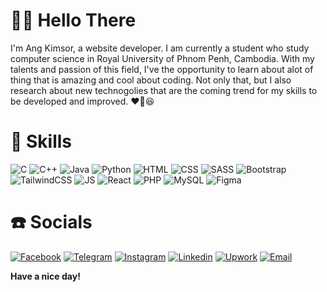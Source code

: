 # 👋🏻 Hello There

I'm Ang Kimsor, a website developer. I am currently a student who study computer science in Royal University of Phnom Penh, Cambodia. With my talents and passion of this field, I've the opportunity to learn about alot of thing that is amazing and cool about coding. Not only that, but I also research about new technogolies that are the coming trend for my skills to be developed and improved. ❤️‍🔥😆

# 📖 Skills
![C]
![C++]
![Java]
![Python]
![HTML]
![CSS]
![SASS]
![Bootstrap]
![TailwindCSS]
![JS]
![React]
![PHP]
![MySQL]
![Figma]
<!--
![Vue]
![Angular]
![TypeScript]
![Next]
![Node]
![Express]-->
<!--![Laravel]-->

# ☎️ Socials
[![Facebook][Facebook]](facebook.com)
[![Telegram][Telegram]](facebook.com)
[![Instagram][Instagram]](facebook.com)
[![Linkedin][Linkedin]](facebook.com)
[![Upwork][Upwork]](facebook.com)
[![Email][Email]](facebook.com)

**Have a nice day!**

[C]: https://img.shields.io/badge/C-20232A?style=for-the-badge&logo=C&logoColor=#A8B9CC
[C++]: https://img.shields.io/badge/C++-20232A?style=for-the-badge&logo=cplusplus&logoColor=#00599C
[Java]: https://img.shields.io/badge/Java-20232A?style=for-the-badge&logo=java&logoColor=#E34F26
[Python]: https://img.shields.io/badge/Python-20232A?style=for-the-badge&logo=python&logoColor=#00599C
[HTML]: https://img.shields.io/badge/HTML-20232A?style=for-the-badge&logo=html5&logoColor=#E34F26
[CSS]: https://img.shields.io/badge/CSS-20232A?style=for-the-badge&logo=css&logoColor=#663399
[SASS]: https://img.shields.io/badge/SASS-20232A?style=for-the-badge&logo=sass&logoColor=#CC6699
[Bootstrap]: https://img.shields.io/badge/Bootstrap-20232A?style=for-the-badge&logo=Bootstrap&logoColor=1572B6
[JS]: https://img.shields.io/badge/javascript-20232A?style=for-the-badge&logo=javascript&logoColor=F7DF1E
[TailwindCSS]: https://img.shields.io/badge/Tailwind_CSS-20232A?style=for-the-badge&logo=tailwind-css&logoColor=38B2AC
[React]: https://img.shields.io/badge/ReactJS-20232A?style=for-the-badge&logo=react&logoColor=61DAFB
[Vue]: https://img.shields.io/badge/VueJS-20232A?style=for-the-badge&logo=vue.js&logoColor=#4FC08D
[Angular]: https://img.shields.io/badge/AngularJS-20232A?style=for-the-badge&logo=angular&logoColor=red
[TypeScript]: https://img.shields.io/badge/TypeScript-20232A?style=for-the-badge&logo=typescript&logoColor=#3178C6
[Next]: https://img.shields.io/badge/NextJS-20232A?style=for-the-badge&logo=next.js&logoColor=#000000
[Node]: https://img.shields.io/badge/NodeJS-20232A?style=for-the-badge&logo=node.js&logoColor=#5FA04E
[Express]: https://img.shields.io/badge/ExpressJS-20232A?style=for-the-badge&logo=express&logoColor=#5FA04E
[Figma]: https://img.shields.io/badge/Figma-20232A?style=for-the-badge&logo=figma&logoColor=#F24E1E
[PHP]: https://img.shields.io/badge/PHP-20232A?style=for-the-badge&logo=php&logoColor=#777BB4
[Laravel]: https://img.shields.io/badge/Laravel-20232A?style=for-the-badge&logo=laravel&logoColor=#777BB4
[MySQL]: https://img.shields.io/badge/MySQL-20232A?style=for-the-badge&logo=mysql&logoColor=#4479A1 
[Facebook]: https://img.shields.io/badge/Facebook-20232A?style=for-the-badge&logo=facebook&logoColor=blue
[Telegram]: https://img.shields.io/badge/Telegram-20232A?style=for-the-badge&logo=telegram
[Instagram]: https://img.shields.io/badge/Instagram-20232A?style=for-the-badge&logo=instagram&logoColor=red
[Linkedin]: https://img.shields.io/badge/Linkedin-20232A?style=for-the-badge&logo=linkedin&logoColor=blue
[Upwork]: https://img.shields.io/badge/Upwork-20232A?style=for-the-badge&logo=upwork
[Email]: https://img.shields.io/badge/Email-20232A?style=for-the-badge&logo=gmail











